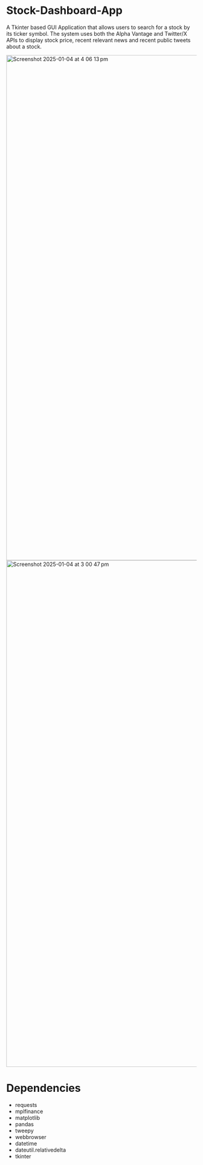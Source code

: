 # Stock-Dashboard-App
A Tkinter based GUI Application that allows users to search for a stock by its ticker symbol. The system uses both the Alpha Vantage and Twitter/X APIs to display stock price, recent relevant news and recent public tweets about a stock.


<img width="1337" alt="Screenshot 2025-01-04 at 4 06 13 pm" src="https://github.com/user-attachments/assets/cbff9dc4-b551-4c61-80a6-7b459e53d6bf" />

<img width="1341" alt="Screenshot 2025-01-04 at 3 00 47 pm" src="https://github.com/user-attachments/assets/3f63f01c-d4ec-45b6-b797-be4f5c149fa7" />



# Dependencies

- requests
- mplfinance
- matplotlib
- pandas
- tweepy
- webbrowser
- datetime
- dateutil.relativedelta
- tkinter
